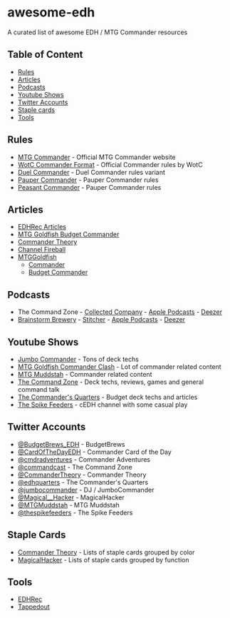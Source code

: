 # awesome-edh
A curated list of awesome EDH / MTG Commander resources

## Table of Content
- [Rules](#rules)
- [Articles](#articles)
- [Podcasts](#podcasts)
- [Youtube Shows](#youtube-shows)
- [Twitter Accounts](#twitter-accounts)
- [Staple cards](#staple-cards)
- [Tools](#tools)

## Rules
- [MTG Commander](www.mtgcommander.net) - Official MTG Commander website
- [WotC Commander Format](https://magic.wizards.com/en/content/commander-format) - Official Commander rules by WotC
- [Duel Commander](http://www.duelcommander.com) - Duel Commander rules variant
- [Pauper Commander](https://pauperedh.weebly.com/pauper-commander-rules.html) - Pauper Commander rules
- [Peasant Commander](https://pauperedh.weebly.com/peasant-commander-rules.html) - Pauper Commander rules

## Articles
- [EDHRec Articles](https://articles.edhrec.com)
- [MTG Goldfish Budget Commander](https://www.mtggoldfish.com/series/budget-commander)
- [Commander Theory](http://commandertheory.com/general)
- [Channel Fireball](https://www.channelfireball.com/tag/commander/)
- [MTGGoldfish](https://www.mtggoldfish.com)
  - [Commander](https://www.mtggoldfish.com/articles/search?tag=commander)
  - [Budget Commander](https://www.mtggoldfish.com/series/budget-commander)

## Podcasts
- The Command Zone - [Collected Company](https://commandzone.collected.company) - [Apple Podcasts](https://itunes.apple.com/podcast/the-command-zone/id898023861) - [Deezer](https://www.deezer.com/show/45025)
- [Brainstorm Brewery](http://brainstormbrewery.com) - [Stitcher](http://www.stitcher.com/podcast/brainstorm-brewery) - [Apple Podcasts](https://itunes.apple.com/podcast/brainstorm-brewery-brainstorm/id977062606) - [Deezer](https://www.deezer.com/show/7445)

## Youtube Shows
- [Jumbo Commander](https://www.youtube.com/channel/UCPqT2ULat4WIzWKqpAAOlIQ) - Tons of deck techs
- [MTG Goldfish Commander Clash](https://www.youtube.com/channel/UCZAZTSd0xnor7hJFmINIBIw) - Lot of commander related content
- [MTG Muddstah](https://www.youtube.com/channel/UCG8Yi6I_XYjYtvFgOleqYxg) - Commander related content
- [The Command Zone](https://www.youtube.com/channel/UCLsiaNUb42gRAP7ewbJ0ecQ) - Deck techs, reviews, games and general command talk
- [The Commander's Quarters](https://www.youtube.com/channel/UC-w5MNByr4SNy3z2232sj0g) - Budget deck techs and articles
- [The Spike Feeders](https://www.youtube.com/channel/UCGh7-4mDFssqhu_UpOwRzIA) - cEDH channel with some casual play

## Twitter Accounts
- [@BudgetBrews_EDH](https://twitter.com/BudgetBrews_EDH) - BudgetBrews
- [@CardOfTheDayEDH](https://twitter.com/CardOfTheDayEDH) - Commander Card of the Day
- [@cmdradventures](https://twitter.com/cmdradventures) - Commander Adventures
- [@commandcast](https://twitter.com/commandcast) - The Command Zone
- [@CommanderTheory](https://twitter.com/CommanderTheory) - Commander Theory
- [@edhquarters](https://twitter.com/edhquarters) - The Commander's Quarters
- [@jumbocommander](https://twitter.com/jumbocommander) - DJ / JumboCommander
- [@Magical__Hacker](https://twitter.com/Magical__Hacker) - MagicalHacker
- [@MTGMuddstah](https://twitter.com/MTGMuddstah) - MTG Muddstah
- [@thespikefeeders](https://twitter.com/thespikefeeders) - The Spike Feeders

## Staple Cards
- [Commander Theory](http://commandertheory.com/Staples) - Lists of staple cards grouped by color
- [MagicalHacker](https://tappedout.net/users/MagicalHacker) - Lists of staple cards grouped by function

## Tools
- [EDHRec](https://edhrec.com)
- [Tappedout](https://tappedout.net)

